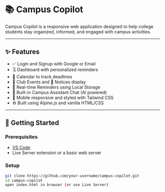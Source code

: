 # 📚 Campus Copilot

Campus Copilot is a responsive web application designed to help college students stay organized, informed, and engaged with campus activities.

---

## ✨ Features

- ✅ Login and Signup with Google or Email
- 🗓️ Dashboard with personalized reminders
- 📅 Calendar to track deadlines
- 🎉 Club Events and 📢 Notices display
- 🔔 Real-time Reminders using Local Storage
- 💬 Built-in Campus Assistant Chat (AI powered)
- 📱 Mobile responsive and styled with Tailwind CSS
- ⚙️ Built using Alpine.js and vanilla HTML/CSS

---

## 🚀 Getting Started

### Prerequisites

- [VS Code](https://code.visualstudio.com/)
- Live Server extension or a basic web server

### Setup

```bash
git clone https://github.com/your-username/campus-copilot.git
cd campus-copilot
open index.html in browser (or use Live Server)
